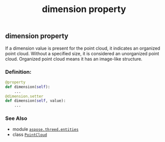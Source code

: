 ﻿---
title: dimension property
second_title: Aspose.3D for Python via .NET API References
description: 
type: docs
weight: 180
url: /python-net/aspose.threed.entities/pointcloud/dimension/
is_root: false
---

## dimension property


If a dimension value is present for the point cloud, it indicates an organized point cloud. Without a specified size, it is considered an unorganized point cloud.
Organized point cloud means it has an image-like structure.
### Definition:
```python
@property
def dimension(self):
    ...
@dimension.setter
def dimension(self, value):
    ...
```

### See Also
* module [`aspose.threed.entities`](../../)
* class [`PointCloud`](/3d/python-net/aspose.threed.entities/pointcloud)
